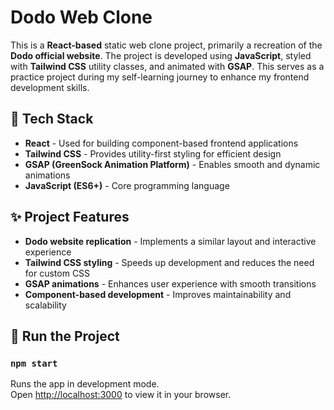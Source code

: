# Dodo Web Clone

This is a **React-based** static web clone project, primarily a recreation of the **Dodo official website**. The project is developed using **JavaScript**, styled with **Tailwind CSS** utility classes, and animated with **GSAP**. This serves as a practice project during my self-learning journey to enhance my frontend development skills.

## 🚀 Tech Stack

- **React** - Used for building component-based frontend applications  
- **Tailwind CSS** - Provides utility-first styling for efficient design  
- **GSAP (GreenSock Animation Platform)** - Enables smooth and dynamic animations  
- **JavaScript (ES6+)** - Core programming language  

## ✨ Project Features

- **Dodo website replication** - Implements a similar layout and interactive experience  
- **Tailwind CSS styling** - Speeds up development and reduces the need for custom CSS  
- **GSAP animations** - Enhances user experience with smooth transitions  
- **Component-based development** - Improves maintainability and scalability  

## 🔧 Run the Project

### `npm start`

Runs the app in development mode.\
Open [http://localhost:3000](http://localhost:3000) to view it in your browser.
